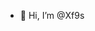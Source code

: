 - 👋 Hi, I’m @Xf9s

<!---
Xf9s/Xf9s is a ✨ special ✨ repository because its `README.md` (this file) appears on your GitHub profile.
You can click the Preview link to take a look at your changes.
--->
